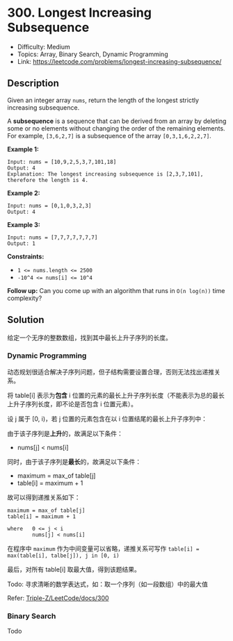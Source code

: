# 300. Longest Increasing Subsequence

- Difficulty: Medium
- Topics: Array, Binary Search, Dynamic Programming
- Link: https://leetcode.com/problems/longest-increasing-subsequence/

## Description

Given an integer array `nums`, return the length of the longest strictly increasing subsequence.

A **subsequence** is a sequence that can be derived from an array by deleting some or no elements without changing the order of the remaining elements. For example, `[3,6,2,7]` is a subsequence of the array `[0,3,1,6,2,2,7]`.

**Example 1:**

```
Input: nums = [10,9,2,5,3,7,101,18]
Output: 4
Explanation: The longest increasing subsequence is [2,3,7,101], therefore the length is 4.
```

**Example 2:**

```
Input: nums = [0,1,0,3,2,3]
Output: 4
```

**Example 3:**

```
Input: nums = [7,7,7,7,7,7,7]
Output: 1
```

**Constraints:**

- `1 <= nums.length <= 2500`
- `-10^4 <= nums[i] <= 10^4`

**Follow up:** Can you come up with an algorithm that runs in `O(n log(n))` time complexity?

## Solution

给定一个无序的整数数组，找到其中最长上升子序列的长度。

### Dynamic Programming

动态规划很适合解决子序列问题，但子结构需要设置合理，否则无法找出递推关系。

将 table[i] 表示为**包含** i 位置的元素的最长上升子序列长度（不能表示为总的最长上升子序列长度，即不论是否包含 i 位置元素）。

设 j 属于 [0, i)，若 j 位置的元素包含在以 i 位置结尾的最长上升子序列中：

由于该子序列是**上升**的，故满足以下条件：

- nums[j] < nums[i]

同时，由于该子序列是**最长**的，故满足以下条件：

- maximum = max_of table[j]
- table[i] = maximum + 1

故可以得到递推关系如下：

```shell
maximum = max_of table[j]
table[i] = maximum + 1

where   0 <= j < i
        nums[j] < nums[i]
```

在程序中 `maximum` 作为中间变量可以省略，递推关系可写作 `table[i] = max(table[i], talbe[j]), j in [0, i)`

最后，对所有 table[i] 取最大值，得到该题结果。

Todo: 寻求清晰的数学表达式，如：取一个序列（如一段数组）中的最大值

Refer: [Triple-Z/LeetCode/docs/300](https://github.com/Triple-Z/LeetCode/blob/master/docs/300.%20Longest%20Increasing%20Subsequence%20%E6%9C%80%E9%95%BF%E4%B8%8A%E5%8D%87%E5%AD%90%E5%BA%8F%E5%88%97.md)

### Binary Search

Todo
